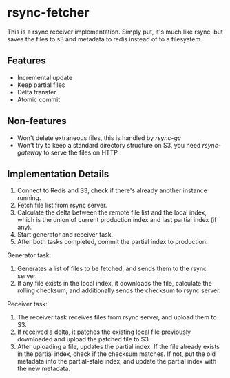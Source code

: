 # rsync-fetcher

This is a rsync receiver implementation. Simply put, it's much like rsync, but saves the files to s3 and metadata to
redis instead of to a filesystem.

## Features

- Incremental update
- Keep partial files
- Delta transfer
- Atomic commit

## Non-features

- Won't delete extraneous files, this is handled by *rsync-gc*
- Won't try to keep a standard directory structure on S3, you need *rsync-gateway* to serve the files on HTTP

## Implementation Details

1. Connect to Redis and S3, check if there's already another instance running.
2. Fetch file list from rsync server.
3. Calculate the delta between the remote file list and the local index, which is
   the union of current production index and last partial index (if any).
4. Start generator and receiver task.
5. After both tasks completed, commit the partial index to production.

Generator task:

1. Generates a list of files to be fetched, and sends them to the rsync server.
2. If any file exists in the local index, it downloads the file, calculate the rolling checksum, and additionally sends
   the checksum to rsync server.

Receiver task:

1. The receiver task receives files from rsync server, and upload them to S3.
2. If received a delta, it patches the existing local file previously downloaded and upload the patched file to S3.
3. After uploading a file, updates the partial index. If the file already exists in the partial index, check if the
   checksum matches. If not, put the old metadata into the partial-stale index, and update the partial index with the
   new metadata.